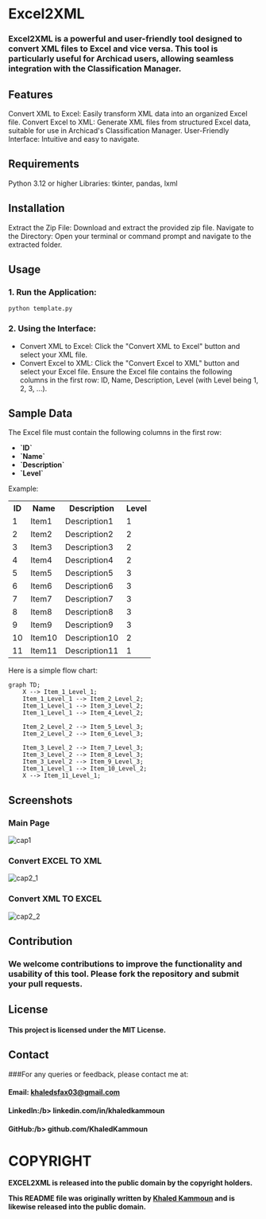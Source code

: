 # Excel2XML

### <b>Excel2XML</b> is a powerful and user-friendly tool designed to convert XML files to Excel and vice versa. This tool is particularly useful for Archicad users, allowing seamless integration with the Classification Manager.

## Features

Convert XML to Excel: Easily transform XML data into an organized Excel file.
Convert Excel to XML: Generate XML files from structured Excel data, suitable for use in Archicad's Classification Manager.
User-Friendly Interface: Intuitive and easy to navigate.

## Requirements

Python 3.12 or higher
Libraries: tkinter, pandas, lxml

## Installation

Extract the Zip File: Download and extract the provided zip file.
Navigate to the Directory: Open your terminal or command prompt and navigate to the extracted folder.

## Usage

### 1. Run the Application:

    python template.py

### 2. Using the Interface:

<ul>
  <li>Convert XML to Excel: Click the "Convert XML to Excel" button and select your XML file.</li>
  <li>Convert Excel to XML: Click the "Convert Excel to XML" button and select your Excel file. Ensure the Excel file contains the following columns in the first row: ID, Name, Description, Level (with Level being 1, 2, 3, ...).</li>
</ul>

## Sample Data

The Excel file must contain the following columns in the first row:

<ul>
  <li><b>`ID`</b></li>
<li><b>`Name`</b></li>
<li><b>`Description`</b></li>
<li><b>`Level`</b></li>
</ul>

Example:

<table>
  <tr>
    <th>ID</th>
    <th>Name</th>
    <th>Description</th>
    <th>Level</th>
  </tr>
  <tr>
    <td>1</td>
    <td>Item1</td>
    <td>Description1</td>
    <td>1</td>
  </tr>
  <tr>
    <td>2</td>
    <td>Item2</td>
    <td>Description2</td>
    <td>2</td>
  </tr>
  <tr>
    <td>3</td>
    <td>Item3</td>
    <td>Description3</td>
    <td>2</td>
  </tr>
  <tr>
    <td>4</td>
    <td>Item4</td>
    <td>Description4</td>
    <td>2</td>
  </tr>
  <tr>
    <td>5</td>
    <td>Item5</td>
    <td>Description5</td>
    <td>3</td>
  </tr>
  <tr>
    <td>6</td>
    <td>Item6</td>
    <td>Description6</td>
    <td>3</td>
  </tr>
  <tr>
    <td>7</td>
    <td>Item7</td>
    <td>Description7</td>
    <td>3</td>
  </tr>
  <tr>
    <td>8</td>
    <td>Item8</td>
    <td>Description8</td>
    <td>3</td>
  </tr>
  <tr>
    <td>9</td>
    <td>Item9</td>
    <td>Description9</td>
    <td>3</td>
  </tr>
      <tr>
    <td>10</td>
    <td>Item10</td>
    <td>Description10</td>
    <td>2</td>
  </tr>
    <tr>
    <td>11</td>
    <td>Item11</td>
    <td>Description11</td>
    <td>1</td>
  </tr>
</table>

Here is a simple flow chart:

```mermaid
graph TD;
    X --> Item_1_Level_1;
    Item_1_Level_1 --> Item_2_Level_2;
    Item_1_Level_1 --> Item_3_Level_2;
    Item_1_Level_1 --> Item_4_Level_2;

    Item_2_Level_2 --> Item_5_Level_3;
    Item_2_Level_2 --> Item_6_Level_3;

    Item_3_Level_2 --> Item_7_Level_3;
    Item_3_Level_2 --> Item_8_Level_3;
    Item_3_Level_2 --> Item_9_Level_3;
    Item_1_Level_1 --> Item_10_Level_2;
    X --> Item_11_Level_1;

```

## Screenshots

### Main Page

![cap1](https://github.com/KhaledKammoun/EXCEL2XML/assets/114830650/65738384-699d-4a9f-8ca5-30233aa415c1)

### Convert EXCEL TO XML

![cap2_1](https://github.com/KhaledKammoun/EXCEL2XML/assets/114830650/f7910124-04b6-4cbc-8ec0-6abdc2bcb058)

### Convert XML TO EXCEL

![cap2_2](https://github.com/KhaledKammoun/EXCEL2XML/assets/114830650/693c8d5b-7295-4d75-9ca4-81ce45036e03)

## Contribution

### We welcome contributions to improve the functionality and usability of this tool. Please fork the repository and submit your pull requests.

## License

#### This project is licensed under the MIT License.

## Contact

###For any queries or feedback, please contact me at:

#### <b>Email:</b> khaledsfax03@gmail.com

#### <b>LinkedIn:/b> linkedin.com/in/khaledkammoun

#### <b>GitHub:/b> github.com/KhaledKammoun

# COPYRIGHT

EXCEL2XML is released into the public domain by the copyright holders.

This README file was originally written by [Khaled Kammoun](https://github.com/KhaledKammoun) and is likewise released into the public domain.
